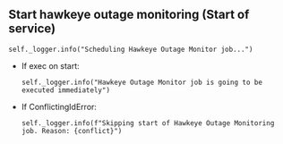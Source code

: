 ## Start hawkeye outage monitoring (Start of service)
```
self._logger.info("Scheduling Hawkeye Outage Monitor job...")
```
* If exec on start:
  ```
  self._logger.info("Hawkeye Outage Monitor job is going to be executed immediately")
  ```
* If ConflictingIdError:
  ```
  self._logger.info(f"Skipping start of Hawkeye Outage Monitoring job. Reason: {conflict}")
  ```